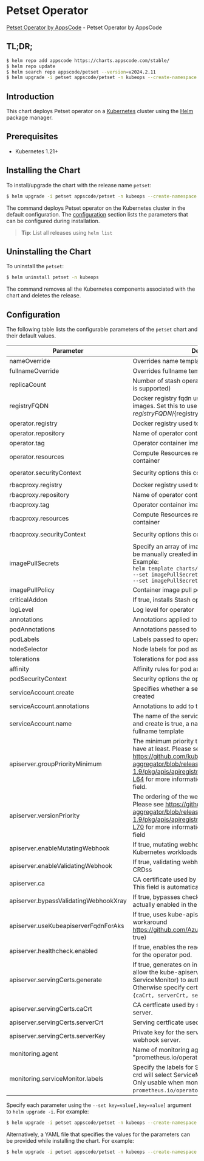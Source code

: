 # Petset Operator

[Petset Operator by AppsCode](https://github.com/kubeops/petset) - Petset Operator by AppsCode

## TL;DR;

```bash
$ helm repo add appscode https://charts.appscode.com/stable/
$ helm repo update
$ helm search repo appscode/petset --version=v2024.2.11
$ helm upgrade -i petset appscode/petset -n kubeops --create-namespace --version=v2024.2.11
```

## Introduction

This chart deploys Petset operator on a [Kubernetes](http://kubernetes.io) cluster using the [Helm](https://helm.sh) package manager.

## Prerequisites

- Kubernetes 1.21+

## Installing the Chart

To install/upgrade the chart with the release name `petset`:

```bash
$ helm upgrade -i petset appscode/petset -n kubeops --create-namespace --version=v2024.2.11
```

The command deploys Petset operator on the Kubernetes cluster in the default configuration. The [configuration](#configuration) section lists the parameters that can be configured during installation.

> **Tip**: List all releases using `helm list`

## Uninstalling the Chart

To uninstall the `petset`:

```bash
$ helm uninstall petset -n kubeops
```

The command removes all the Kubernetes components associated with the chart and deletes the release.

## Configuration

The following table lists the configurable parameters of the `petset` chart and their default values.

|               Parameter               |                                                                                                                    Description                                                                                                                    |                                                                       Default                                                                       |
|---------------------------------------|---------------------------------------------------------------------------------------------------------------------------------------------------------------------------------------------------------------------------------------------------|-----------------------------------------------------------------------------------------------------------------------------------------------------|
| nameOverride                          | Overrides name template                                                                                                                                                                                                                           | <code>""</code>                                                                                                                                     |
| fullnameOverride                      | Overrides fullname template                                                                                                                                                                                                                       | <code>""</code>                                                                                                                                     |
| replicaCount                          | Number of stash operator replicas to create (only 1 is supported)                                                                                                                                                                                 | <code>1</code>                                                                                                                                      |
| registryFQDN                          | Docker registry fqdn used to pull Stash related images. Set this to use docker registry hosted at ${registryFQDN}/${registry}/${image}                                                                                                            | <code>ghcr.io</code>                                                                                                                                |
| operator.registry                     | Docker registry used to pull operator image                                                                                                                                                                                                       | <code>appscode</code>                                                                                                                               |
| operator.repository                   | Name of operator container image                                                                                                                                                                                                                  | <code>petset</code>                                                                                                                                 |
| operator.tag                          | Operator container image tag                                                                                                                                                                                                                      | <code>""</code>                                                                                                                                     |
| operator.resources                    | Compute Resources required by the operator container                                                                                                                                                                                              | <code>{"requests":{"cpu":"100m"}}</code>                                                                                                            |
| operator.securityContext              | Security options this container should run with                                                                                                                                                                                                   | <code>{"allowPrivilegeEscalation":false,"capabilities":{"drop":["ALL"]},"readOnlyRootFilesystem":true,"runAsNonRoot":true,"runAsUser":65534}</code> |
| rbacproxy.registry                    | Docker registry used to pull operator image                                                                                                                                                                                                       | <code>appscode</code>                                                                                                                               |
| rbacproxy.repository                  | Name of operator container image                                                                                                                                                                                                                  | <code>kube-rbac-proxy</code>                                                                                                                        |
| rbacproxy.tag                         | Operator container image tag                                                                                                                                                                                                                      | <code>v0.11.0</code>                                                                                                                                |
| rbacproxy.resources                   | Compute Resources required by the operator container                                                                                                                                                                                              | <code>{"requests":{"cpu":"100m"}}</code>                                                                                                            |
| rbacproxy.securityContext             | Security options this container should run with                                                                                                                                                                                                   | <code>{"allowPrivilegeEscalation":false,"capabilities":{"drop":["ALL"]},"readOnlyRootFilesystem":true,"runAsNonRoot":true,"runAsUser":65534}</code> |
| imagePullSecrets                      | Specify an array of imagePullSecrets. Secrets must be manually created in the namespace. <br> Example: <br> `helm template charts/stash \` <br> `--set imagePullSecrets[0].name=sec0 \` <br> `--set imagePullSecrets[1].name=sec1`                | <code>[]</code>                                                                                                                                     |
| imagePullPolicy                       | Container image pull policy                                                                                                                                                                                                                       | <code>IfNotPresent</code>                                                                                                                           |
| criticalAddon                         | If true, installs Stash operator as critical addon                                                                                                                                                                                                | <code>false</code>                                                                                                                                  |
| logLevel                              | Log level for operator                                                                                                                                                                                                                            | <code>3</code>                                                                                                                                      |
| annotations                           | Annotations applied to operator deployment                                                                                                                                                                                                        | <code>{}</code>                                                                                                                                     |
| podAnnotations                        | Annotations passed to operator pod(s).                                                                                                                                                                                                            | <code>{}</code>                                                                                                                                     |
| podLabels                             | Labels passed to operator pod(s)                                                                                                                                                                                                                  | <code>{}</code>                                                                                                                                     |
| nodeSelector                          | Node labels for pod assignment                                                                                                                                                                                                                    | <code>{"kubernetes.io/os":"linux"}</code>                                                                                                           |
| tolerations                           | Tolerations for pod assignment                                                                                                                                                                                                                    | <code>[]</code>                                                                                                                                     |
| affinity                              | Affinity rules for pod assignment                                                                                                                                                                                                                 | <code>{}</code>                                                                                                                                     |
| podSecurityContext                    | Security options the operator pod should run with.                                                                                                                                                                                                | <code>{"fsGroup":65535}</code>                                                                                                                      |
| serviceAccount.create                 | Specifies whether a service account should be created                                                                                                                                                                                             | <code>true</code>                                                                                                                                   |
| serviceAccount.annotations            | Annotations to add to the service account                                                                                                                                                                                                         | <code>{}</code>                                                                                                                                     |
| serviceAccount.name                   | The name of the service account to use. If not set and create is true, a name is generated using the fullname template                                                                                                                            | <code></code>                                                                                                                                       |
| apiserver.groupPriorityMinimum        | The minimum priority the webhook api group should have at least. Please see https://github.com/kubernetes/kube-aggregator/blob/release-1.9/pkg/apis/apiregistration/v1beta1/types.go#L58-L64 for more information on proper values of this field. | <code>10000</code>                                                                                                                                  |
| apiserver.versionPriority             | The ordering of the webhook api inside of the group. Please see https://github.com/kubernetes/kube-aggregator/blob/release-1.9/pkg/apis/apiregistration/v1beta1/types.go#L66-L70 for more information on proper values of this field              | <code>15</code>                                                                                                                                     |
| apiserver.enableMutatingWebhook       | If true, mutating webhook is configured for Kubernetes workloads                                                                                                                                                                                  | <code>true</code>                                                                                                                                   |
| apiserver.enableValidatingWebhook     | If true, validating webhook is configured for Stash CRDss                                                                                                                                                                                         | <code>true</code>                                                                                                                                   |
| apiserver.ca                          | CA certificate used by the Kubernetes api server. This field is automatically assigned by the operator.                                                                                                                                           | <code>not-ca-cert</code>                                                                                                                            |
| apiserver.bypassValidatingWebhookXray | If true, bypasses checks that validating webhook is actually enabled in the Kubernetes cluster.                                                                                                                                                   | <code>false</code>                                                                                                                                  |
| apiserver.useKubeapiserverFqdnForAks  | If true, uses kube-apiserver FQDN for AKS cluster to workaround https://github.com/Azure/AKS/issues/522 (default true)                                                                                                                            | <code>true</code>                                                                                                                                   |
| apiserver.healthcheck.enabled         | If true, enables the readiness and liveliness probes for the operator pod.                                                                                                                                                                        | <code>false</code>                                                                                                                                  |
| apiserver.servingCerts.generate       | If true, generates on install/upgrade the certs that allow the kube-apiserver (and potentially ServiceMonitor) to authenticate operators pods. Otherwise specify certs in `apiserver.servingCerts.{caCrt, serverCrt, serverKey}`.                 | <code>true</code>                                                                                                                                   |
| apiserver.servingCerts.caCrt          | CA certficate used by serving certificate of webhook server.                                                                                                                                                                                      | <code>""</code>                                                                                                                                     |
| apiserver.servingCerts.serverCrt      | Serving certficate used by webhook server.                                                                                                                                                                                                        | <code>""</code>                                                                                                                                     |
| apiserver.servingCerts.serverKey      | Private key for the serving certificate used by webhook server.                                                                                                                                                                                   | <code>""</code>                                                                                                                                     |
| monitoring.agent                      | Name of monitoring agent (either "prometheus.io/operator" or "prometheus.io/builtin")                                                                                                                                                             | <code>"none"</code>                                                                                                                                 |
| monitoring.serviceMonitor.labels      | Specify the labels for ServiceMonitor. Prometheus crd will select ServiceMonitor using these labels. Only usable when monitoring agent is `prometheus.io/operator`.                                                                               | <code>{}</code>                                                                                                                                     |


Specify each parameter using the `--set key=value[,key=value]` argument to `helm upgrade -i`. For example:

```bash
$ helm upgrade -i petset appscode/petset -n kubeops --create-namespace --version=v2024.2.11 --set replicaCount=1
```

Alternatively, a YAML file that specifies the values for the parameters can be provided while
installing the chart. For example:

```bash
$ helm upgrade -i petset appscode/petset -n kubeops --create-namespace --version=v2024.2.11 --values values.yaml
```
